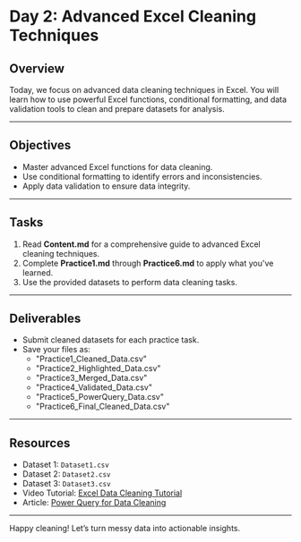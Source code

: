 # Day 2: Advanced Excel Cleaning Techniques

## Overview
Today, we focus on advanced data cleaning techniques in Excel. You will learn how to use powerful Excel functions, conditional formatting, and data validation tools to clean and prepare datasets for analysis.

---

## Objectives
- Master advanced Excel functions for data cleaning.
- Use conditional formatting to identify errors and inconsistencies.
- Apply data validation to ensure data integrity.

---

## Tasks
1. Read **Content.md** for a comprehensive guide to advanced Excel cleaning techniques.
2. Complete **Practice1.md** through **Practice6.md** to apply what you've learned.
3. Use the provided datasets to perform data cleaning tasks.

---

## Deliverables
- Submit cleaned datasets for each practice task.
- Save your files as:
  - "Practice1_Cleaned_Data.csv"
  - "Practice2_Highlighted_Data.csv"
  - "Practice3_Merged_Data.csv"
  - "Practice4_Validated_Data.csv"
  - "Practice5_PowerQuery_Data.csv"
  - "Practice6_Final_Cleaned_Data.csv"

---

## Resources
- Dataset 1: `Dataset1.csv`
- Dataset 2: `Dataset2.csv`
- Dataset 3: `Dataset3.csv`
- Video Tutorial: [Excel Data Cleaning Tutorial](https://www.youtube.com/results?search_query=excel+data+cleaning)
- Article: [Power Query for Data Cleaning](https://www.youtube.com/results?search_query=power+query+data+cleaning)

---

Happy cleaning! Let’s turn messy data into actionable insights.